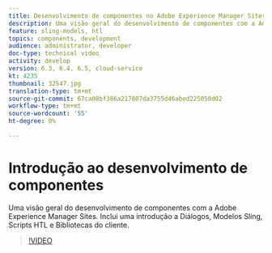 ```yaml
---
title: Desenvolvimento de componentes no Adobe Experience Manager Sites
description: Uma visão geral do desenvolvimento de componentes com a Adobe Experience Manager Sites. Inclui uma introdução a Diálogos, Modelos Sling, Scripts HTL e Bibliotecas do cliente.
feature: sling-models, htl
topics: components, development
audience: administrator, developer
doc-type: technical video
activity: develop
version: 6.3, 6.4, 6.5, cloud-service
kt: 4235
thumbnail: 32547.jpg
translation-type: tm+mt
source-git-commit: 67ca08bf386a217807da3755d46abed225050d02
workflow-type: tm+mt
source-wordcount: '55'
ht-degree: 0%

---
```



# Introdução ao desenvolvimento de componentes

Uma visão geral do desenvolvimento de componentes com a Adobe Experience Manager Sites. Inclui uma introdução a Diálogos, Modelos Sling, Scripts HTL e Bibliotecas do cliente.

>[!VIDEO](https://video.tv.adobe.com/v/32547/?quality=12&learn=on)